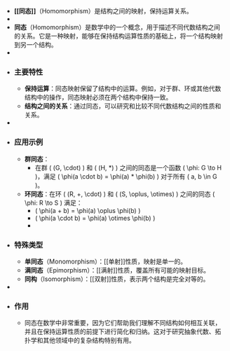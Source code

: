 - **[[同态]]**（Homomorphism）是结构之间的映射，保持运算关系。
-
- **同态**（Homomorphism）是数学中的一个概念，用于描述不同代数结构之间的关系。它是一种映射，能够在保持结构运算性质的基础上，将一个结构映射到另一个结构。
-
- ### 主要特性
	- **保持运算**：同态映射保留了结构中的运算。例如，对于群、环或其他代数结构中的操作，同态映射必须在两个结构中保持一致。
	- **结构之间的关系**：通过同态，可以研究和比较不同代数结构之间的性质和关系。
-
- ### 应用示例
	- **群同态**：
		- 在群 \( (G, \cdot) \) 和 \( (H, *) \) 之间的同态是一个函数 \( \phi: G \to H \)，满足 \( \phi(a \cdot b) = \phi(a) * \phi(b) \) 对于所有 \( a, b \in G \)。
	- **环同态**：在环 \( (R, +, \cdot) \) 和 \( (S, \oplus, \otimes) \) 之间的同态 \( \phi: R \to S \) 满足：
		- \( \phi(a + b) = \phi(a) \oplus \phi(b) \)
		- \( \phi(a \cdot b) = \phi(a) \otimes \phi(b) \)
		-
- ### 特殊类型
	- **单同态**（Monomorphism）：[[单射]]性质，映射是单一的。
	- **满同态**（Epimorphism）：[[满射]]性质，覆盖所有可能的映射目标。
	- **同构**（Isomorphism）：[[双射]]性质，表示两个结构是完全对等的。
-
- ### 作用
	- 同态在数学中非常重要，因为它们帮助我们理解不同结构如何相互关联，并且在保持运算性质的前提下进行简化和归纳。这对于研究抽象代数、拓扑学和其他领域中的复杂结构特别有用。